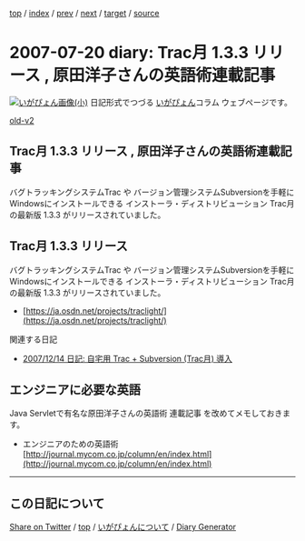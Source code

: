 [top](https://igapyon.github.io/diary/) 
 / [index](https://igapyon.github.io/diary/2007/index.html) 
 / [prev](https://igapyon.github.io/diary/2007/ig070718.html) 
 / [next](https://igapyon.github.io/diary/2007/ig070728.html) 
 / [target](https://igapyon.github.io/diary/2007/ig070720.html) 
 / [source](https://github.com/igapyon/diary/blob/gh-pages/2007/ig070720.html.src.md) 

2007-07-20 diary: Trac月 1.3.3 リリース , 原田洋子さんの英語術連載記事
=====================================================================================================
[![いがぴょん画像(小)](https://igapyon.github.io/diary/images/iga200306s.jpg "いがぴょん")](https://igapyon.github.io/diary/memo/memoigapyon.html) 日記形式でつづる [いがぴょん](https://igapyon.github.io/diary/memo/memoigapyon.html)コラム ウェブページです。

[old-v2](ig070720-orig.html)

## Trac月 1.3.3 リリース , 原田洋子さんの英語術連載記事

バグトラッキングシステムTrac や バージョン管理システムSubversionを手軽に Windowsにインストールできる インストーラ・ディストリビューション Trac月 の最新版 1.3.3 がリリースされていました。


## Trac月 1.3.3 リリース

バグトラッキングシステムTrac や バージョン管理システムSubversionを手軽に Windowsにインストールできる インストーラ・ディストリビューション
Trac月 の最新版 1.3.3 がリリースされていました。

* [https://ja.osdn.net/projects/traclight/](https://ja.osdn.net/projects/traclight/)

関連する日記

* [2007/12/14 日記: 自宅用 Trac + Subversion (Trac月) 導入](ig071214.html)

## エンジニアに必要な英語

Java Servletで有名な原田洋子さんの英語術 連載記事 を改めてメモしておきます。

* エンジニアのための英語術
  [http://journal.mycom.co.jp/column/en/index.html](http://journal.mycom.co.jp/column/en/index.html)

----------------------------------------------------------------------------------------------------

## この日記について

[Share on Twitter](https://twitter.com/intent/tweet?hashtags=igapyon%2Cdiary%2C%E3%81%84%E3%81%8C%E3%81%B4%E3%82%87%E3%82%93&text=Trac%E6%9C%88+1.3.3+%E3%83%AA%E3%83%AA%E3%83%BC%E3%82%B9+%2C+%E5%8E%9F%E7%94%B0%E6%B4%8B%E5%AD%90%E3%81%95%E3%82%93%E3%81%AE%E8%8B%B1%E8%AA%9E%E8%A1%93%E9%80%A3%E8%BC%89%E8%A8%98%E4%BA%8B&url=https%3A%2F%2Figapyon.github.io%2Fdiary%2F2007%2Fig070720.html) / [top](../index.html) / [いがぴょんについて](https://igapyon.github.io/diary/memo/memoigapyon.html) / [Diary Generator](https://github.com/igapyon/igapyonv3)
